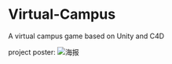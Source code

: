 # Virtual-Campus
A virtual campus game based on Unity and C4D

project poster:
![海报](https://github.com/cys02/Virtual-Campus/assets/115866262/a5d5eb7d-4675-4488-8bb0-bcc11e79cb5c)

